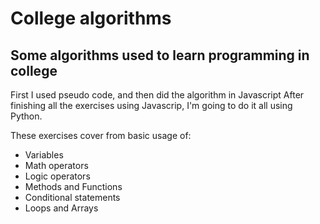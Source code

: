 # College algorithms
## Some algorithms used to learn programming in college

First I used pseudo code, and then did the algorithm in Javascript
After finishing all the exercises using Javascrip, I'm going to do it all using Python.

These exercises cover from basic usage of:
- Variables
- Math operators 
- Logic operators
- Methods and Functions 
- Conditional statements
- Loops and Arrays
